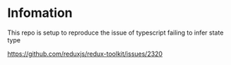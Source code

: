 # Infomation

This repo is setup to reproduce the issue of typescript failing to infer state type

https://github.com/reduxjs/redux-toolkit/issues/2320
